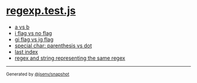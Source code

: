 # [regexp.test.js](../regexp.test.js)


- [a vs b](a_vs_b/a_vs_b.md)
- [i flag vs no flag](i_flag_vs_no_flag/i_flag_vs_no_flag.md)
- [gi flag vs ig flag](gi_flag_vs_ig_flag/gi_flag_vs_ig_flag.md)
- [special char: parenthesis vs dot](special_char_parenthesis_vs_dot/special_char_parenthesis_vs_dot.md)
- [last index](last_index/last_index.md)
- [regex and string representing the same regex](regex_and_string_representing_the_same_regex/regex_and_string_representing_the_same_regex.md)

---

<sub>
  Generated by <a href="https://github.com/jsenv/core/tree/main/packages/tooling/snapshot">@jsenv/snapshot</a>
</sub>
